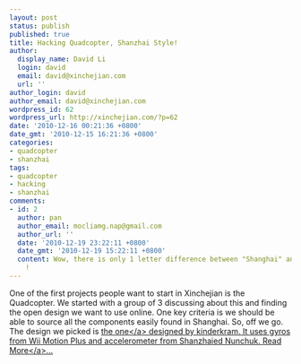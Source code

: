 ```yaml
---
layout: post
status: publish
published: true
title: Hacking Quadcopter, Shanzhai Style!
author:
  display_name: David Li
  login: david
  email: david@xinchejian.com
  url: ''
author_login: david
author_email: david@xinchejian.com
wordpress_id: 62
wordpress_url: http://xinchejian.com/?p=62
date: '2010-12-16 00:21:36 +0800'
date_gmt: '2010-12-15 16:21:36 +0800'
categories:
- quadcopter
- shanzhai
tags:
- quadcopter
- hacking
- shanzhai
comments:
- id: 2
  author: pan
  author_email: mocliamg.nap@gmail.com
  author_url: ''
  date: '2010-12-19 23:22:11 +0800'
  date_gmt: '2010-12-19 15:22:11 +0800'
  content: Wow, there is only 1 letter difference between "Shanghai" and "Shanzhai"
    !
---
```

<p>One of the first projects people want to start in Xinchejian is the Quadcopter. We started with a group of 3 discussing about this and finding the open design we want to use online. One key criteria is we should be able to source all the components easily found in Shanghai. So, off we go. The design we picked is <a href="http:&#47;&#47;www.rcgroups.com&#47;forums&#47;showthread.php?t=1332876">the one<&#47;a> designed by kinderkram. It uses gyros from Wii Motion Plus and accelerometer from Shanzhaied Nunchuk. <a title="Quadcopter" href="http:&#47;&#47;xinchejian.com&#47;?page_id=71">Read More<&#47;a>...</p>
